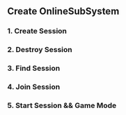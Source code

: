 ## Create OnlineSubSystem

### 1. Create Session


### 2. Destroy Session


### 3. Find Session


### 4. Join Session


### 5. Start Session && Game Mode
